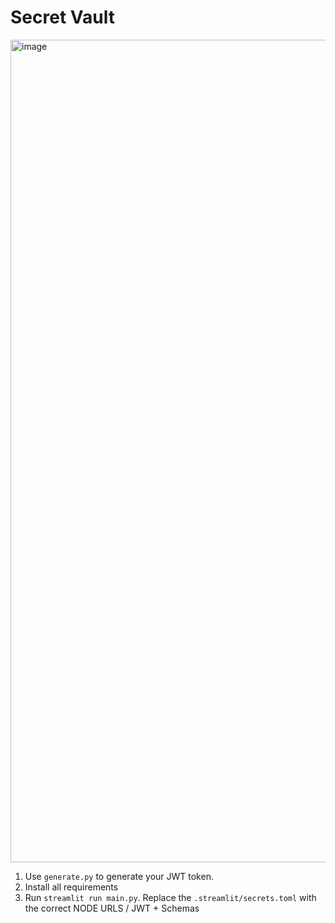 # Secret Vault

<img width="1316" alt="image" src="https://github.com/user-attachments/assets/f7fc394e-a881-46c6-82df-4165d92e859d" />

1. Use `generate.py` to generate your JWT token. 
2. Install all requirements
3. Run `streamlit run main.py`. Replace the `.streamlit/secrets.toml` with the correct NODE URLS / JWT + Schemas
